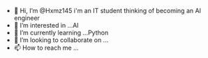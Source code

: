 - 👋 Hi, I’m @Hxmz145 i'm an IT student thinking of becoming an AI engineer
- 👀 I’m interested in ...AI
- 🌱 I’m currently learning ...Python
- 💞️ I’m looking to collaborate on ...
- 📫 How to reach me ...

<!---
Hxmz145/Hxmz145 is a ✨ special ✨ repository because its `README.md` (this file) appears on your GitHub profile.
You can click the Preview link to take a look at your changes.
--->
